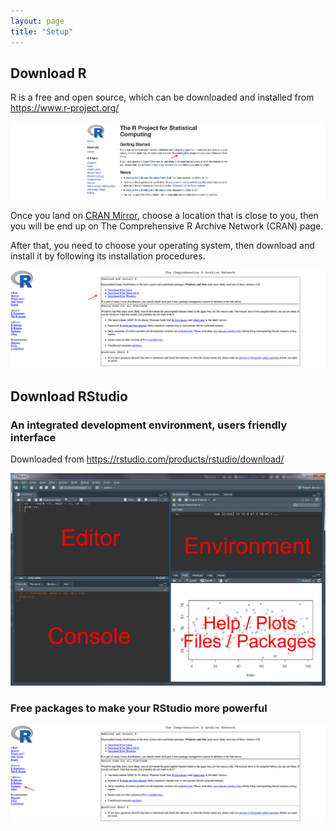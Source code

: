 ```yaml
---
layout: page
title: "Setup"
---
```



## Download R
R is a free and open source, which can be downloaded and installed from https://www.r-project.org/

![Screenshot of main code listing](/fig/howto-use-R-for-dataanalysis-1.png)


Once you land on [CRAN Mirror](https://mirror.rcg.sfu.ca/mirror/CRAN/), choose a location that is close to you, then you will be end up on The Comprehensive R Archive Network (CRAN) page. 

After that, you need to choose your operating system, then download and install it by following its installation procedures.

![Screenshot of main code listing](/fig/howto-use-R-for-dataanalysis-2.png)


## Download RStudio
### An integrated development environment, users friendly interface 

Downloaded from https://rstudio.com/products/rstudio/download/

![Screenshot of main code listing](/fig/howto-use-R-for-dataanalysis-4.png)

### Free packages to make your RStudio more powerful
![Screenshot of main code listing](/fig/howto-use-R-for-dataanalysis-3.png)
